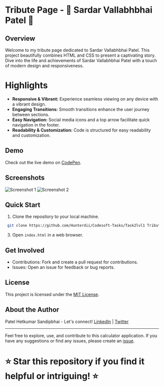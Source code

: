 # Tribute Page - 🌟 Sardar Vallabhbhai Patel 🌟

## Overview

Welcome to my tribute page dedicated to Sardar Vallabhbhai Patel. This project beautifully combines HTML and CSS to present a captivating story. Dive into the life and achievements of Sardar Vallabhbhai Patel with a touch of modern design and responsiveness.

# Highlights

- **Responsive & Vibrant:** Experience seamless viewing on any device with a vibrant design.
- **Engaging Transitions:** Smooth transitions enhance the user journey between sections.
- **Easy Navigation:** Social media icons and a top arrow facilitate quick navigation in the footer.
- **Readability & Customization:** Code is structured for easy readability and customization.

## Demo

Check out the live demo on [CodePen](https://codepen.io/Hunterdii/pen/zYbwogJ).

## Screenshots
![Screenshot 1](https://github.com/Hunterdii/Codesoft-Tasks/assets/124852522/86cc6f0a-cc8c-4fca-a1ef-0e14fe9ce4f6)
![Screenshot 2](https://github.com/Hunterdii/Codesoft-Tasks/assets/124852522/aa39b3d7-35a9-43e1-861c-6515a67ea9b3)


## Quick Start

1. Clone the repository to your local machine.
  ```bash
   git clone https://github.com/Hunterdii/Codesoft-Tasks/Task2lvl1 Tribute Page.git
   ```
3. Open `index.html` in a web browser.

## Get Involved

- Contributions: Fork and create a pull request for contributions.
- Issues: Open an issue for feedback or bug reports.

## License

This project is licensed under the [MIT License](LICENSE).

## About the Author

Patel Hetkumar Sandipbhai - Let's connect! [LinkedIn](https://www.linkedin.com/in/het-patel-8b110525a/) | [Twitter](https://twitter.com/HetPate94938685)

---
Feel free to explore, use, and contribute to this calculator application. If you have any suggestions or find any issues, please create an [issue](https://github.com/Hunterdii/issues).

# ⭐ Star this repository if you find it helpful or intriguing! ⭐
